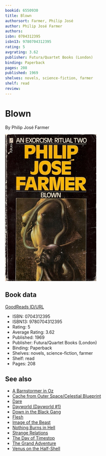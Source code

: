 ```yaml
---
bookid: 6550930
title: Blown
authorsort: Farmer, Philip José
author: Philip José Farmer
authors: 
isbn: 0704312395
isbn13: 9780704312395
rating: 5
avgrating: 3.62
publisher: Futura/Quartet Books (London)
binding: Paperback
pages: 208
published: 1969
shelves: novels, science-fiction, farmer
shelf: read
review: 
---
```


# Blown

By Philip José Farmer

![](../../assets/bookcovers/1245133511l/6550930.jpg)

## Book data

[GoodReads ID/URL](https://www.goodreads.com/book/show/6550930)

- ISBN: 0704312395
- ISBN13: 9780704312395
- Rating: 5
- Average Rating: 3.62
- Published: 1969
- Publisher: Futura/Quartet Books (London)
- Binding: Paperback
- Shelves: novels, science-fiction, farmer
- Shelf: read
- Pages: 208


## See also

- [A Barnstormer in Oz](A_Barnstormer_in_Oz.md)
- [Cache from Outer Space/Celestial Blueprint](Cache_from_Outer_Space-Celestial_Blueprint.md)
- [Dare](Dare.md)
- [Dayworld (Dayworld #1)](Dayworld_Dayworld_1.md)
- [Down in the Black Gang](Down_in_the_Black_Gang.md)
- [Flesh](Flesh.md)
- [Image of the Beast](Image_of_the_Beast.md)
- [Nothing Burns in Hell](Nothing_Burns_in_Hell.md)
- [Strange Relations](Strange_Relations.md)
- [The Day of Timestop](The_Day_of_Timestop.md)
- [The Grand Adventure](The_Grand_Adventure.md)
- [Venus on the Half-Shell](Venus_on_the_Half-Shell.md)
